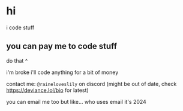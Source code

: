 # hi

i code stuff

## you can pay me to code stuff

do that ^

i'm broke i'll code anything for a bit of money

contact me: `@raineloveslily` on discord (might be out of date, check https://deviance.lol/bio for latest)

you can email me too but like... who uses email it's 2024
